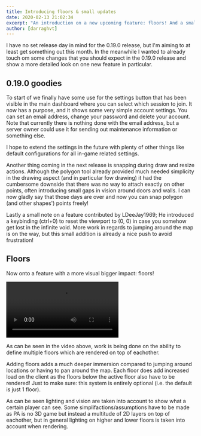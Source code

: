 ```yaml
---
title: Introducing floors & small updates
date: 2020-02-13 21:02:34
excerpt: "An introduction on a new upcoming feature: floors! And a small overview of some other things going on in the 0.19.0 release."
author: [darraghvt]
---
```


I have no set release day in mind for the 0.19.0 release, but I'm aiming to at least get something out this month. In the meanwhile I wanted to already touch om some changes that you should expect in the 0.19.0 release and show a more detailed look on one new feature in particular.

## 0.19.0 goodies

To start of we finally have some use for the settings button that has been visible in the main dashboard where you can select which session to join.
It now has a purpose, and it shows some very simple account settings. You can set an email address, change your password and delete your account.
Note that currently there is nothing done with the email address, but a server owner could use it for sending out maintenance information or something else.

I hope to extend the settings in the future with plenty of other things like default configurations for all in-game related settings.

Another thing coming in the next release is snapping during draw and resize actions. Although the polygon tool already provided much needed simplicity in the drawing aspect (and in particular fow drawing) it had the cumbersome downside that there was no way to attach exactly on other points, often introducing small gaps in vision around doors and walls.
I can now gladly say that those days are over and now you can snap polygon (and other shapes') points freely!

Lastly a small note on a feature contributed by LDeeJay1969; He introduced a keybinding (ctrl+0) to reset the viewport to (0, 0) in case you somehow get lost in the infinite void.
More work in regards to jumping around the map is on the way, but this small addition is already a nice push to avoid frustration!

## Floors

Now onto a feature with a more visual bigger impact: floors!

<video src="/assets/0.19.0/floors.webm" type="video/webm" style="max-width: 75vh;" autoplay loop></video>

As can be seen in the video above, work is being done on the ability to define multiple floors which are rendered on top of eachother.

Adding floors adds a much deeper immersion compared to jumping around locations or having to pan around the map.
Each floor does add increased load on the client as the floors below the active floor also have to be rendered!
Just to make sure: this system is entirely optional (i.e. the default is just 1 floor).

As can be seen lighting and vision are taken into account to show what a certain player can see. Some simplifactions/assumptions have to be made as PA is no 3D game but instead a multitude of 2D layers on top of eachother, but in general lighting on higher and lower floors is taken into account when rendering.

